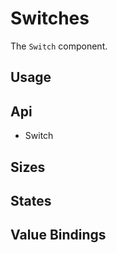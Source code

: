 # Switches
The `Switch` component.

## Usage
<Example file="Switch/Usage" />

## Api
- <router-link to="/api/switch">Switch</router-link>

## Sizes
<Example file="Switch/Sizes" />

## States
<Example file="Switch/States" />

## Value Bindings
<Example file="Switch/ValueBindings" />
